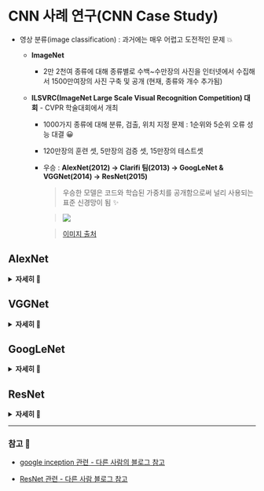 # CNN 사례 연구(CNN Case Study)
+ 영상 분류(image classification) : 과거에는 매우 어렵고 도전적인 문제 💥   

   + **ImageNet**
      + 2만 2천여 종류에 대해 종류별로 수백~수만장의 사진을 인터넷에서 수집해서 1500만여장의 사진 구축 및 공개 (현재, 종류와 개수 추가됨)   
      
   + **ILSVRC(ImageNet Large Scale Visual Recognition Competition) 대회** - CVPR 학술대회에서 개최
      + 1000가지 종류에 대해 분류, 검출, 위치 지정 문제 : 1순위와 5순위 오류 성능 대결 😀
      + 120만장의 훈련 셋, 5만장의 검증 셋, 15만장의 테스트셋
      + 우승 : **AlexNet(2012) → Clarifi 팀(2013) → GoogLeNet & VGGNet(2014) → ResNet(2015)**   
      
         > 우승한 모델은 코드와 학습된 가중치를 공개함으로써 널리 사용되는 표준 신경망이 됨 ✨
         
         > <img src="https://user-images.githubusercontent.com/72974863/105812732-0bd27b80-5ff2-11eb-98d7-3601b1976c1d.png">   
         
         > [이미지 출처](https://semiengineering.com/new-vision-technologies-for-real-world-applications/)   
         

## AlexNet

<details>
<summary><b> 자세히 👀️ </b></summary>   
<div markdown="1">
   
+ 구조
   + **컨볼루션층 5개, 완전연결층(FC) 3개**   
      > 8개 층에 290400-186624-64896-43264-4096-4096-1000개의 노드 배치
   + 컨볼루션층 200만개, FC층 6500만개 가량의 파라미터
      > FC층에 30배 많은 파라미터 → **향후 CNN은 FC층의 파라미터를 줄이는 방향으로 발전** ❗❗   
      
   + 당시 GPU 메모리 제한때문에 GPU 2개로 분할해서 학습 수행
      > 3번째 컨볼루션 층은 GPU1, 2 결과를 함께 사용(inter-GPU connections)   
      
   + 컨볼루션 층에서 큰 stride로 다운 샘플링   
   
      
   > <img src="https://user-images.githubusercontent.com/72974863/105811810-869a9700-5ff0-11eb-86a5-b67ea8eb3da2.png">   
   
   > **중첩 최대 풀링(overlapped max pooling)** 사용, **1000개의 분류를 위해 소프트맥스(softmax) 함수** 사용   
   
   > [이미지 출처](https://paperswithcode.com/method/alexnet#)
   
+ 학습 성공 요인 ✨
   + 외적 요인
      + **ImageNet** 이라는 대규모 사진 데이터
      + **GPU** 를 사용한 병렬처리
    
   + 내적 요인
      + 활성함수로 **ReLU** 사용
      + **지역 반응 정규화(local response normalization) 기법** 적용   
         > **feature map에서 위치가 비슷한 것끼리** 값이 너무 튀지않게 전체적으로 평균값을 맞춰주는 것   
         
         > 요즘에는 batch normalication 많이 사용
         
      + 과잉적합 방지하는 여러 규제기법 적용
         > **데이터 확대**(cropping, mirroring으로 2048배 확대), **dropout**(fc층에서 사용)   
         
   + 테스트 단계에서 앙상블 적용
      + 입력된 영상을 잘라내기와 반전으로 통해 증가된 영상들의 **예측 평균**을 최종 인식
      + **2~3%만큼 오류율 감소** 효과


</div>
</details>


## VGGNet   

<details>
<summary><b> 자세히 👀️ </b></summary>   
<div markdown="1">
   
+ 핵심 아이디어
   + **3x3 작은 커널** 사용   
      > 이후 신경망 구조에 영향을 줌
      > **큰 크기 커널**은 **여러개의 작은 크기 커널**로 **분해** 가능
      
      > 구체적인 예로는 5x5커널을 2층의 3x3 커널로 분해하여 구현 → 그러면 5x5 커널인 경우 **25개**의 파라미터였으나, 3x3 커널인 경우 **18개**의 파라미터로 줄어듦   
      
      > 또한 3x3 커널은 1x3 커널과 3x1 커널로 분해하여 구현 → 그러면 원래 3x3 커널인 경우 **9개**의 파라미터였으나, 3x1 커널와 1x3 커널의 경우 **6개**의 파라미터로 줄어듦   
      
      > 따라서 **파라미터의 수는 줄어들면서** 신경망은 **깊어지는** 효과 ✨
      
      
   + 신경망을 **더 깊게** 만듦(신경망 깊이가 어떤 영향을 주는지 확인)
   + **컨볼루션층 8~16개**를 두어 AlexNet의 5개에 비해 2~3배 깊어짐
   
   + VGGNet16 (conv 13층 + fc 3층)   
      > <img src="https://user-images.githubusercontent.com/72974863/105945595-ece2f080-60a8-11eb-8b6a-d4888b97e359.png">   
      
      > 출처 : https://neurohive.io/en/popular-networks/vgg16/

+ VGGNet에서 1x1 커널 적용 실험을 수행하였으나 최종 선택은 X (GoogLeNet에서 사용됨)   
   + 1x1 커널
      + 차원 통합
      + **차원 축소 효과** 
         > 차원 축소를 통해 연산량 감소
         
      
</div>
</details>


## GoogLeNet

<details>
<summary><b> 자세히 👀️ </b></summary>   
<div markdown="1">
   
+ 핵심 : 인셉션 모듈(inception module)
   + 수용장의 **다양한 특징을 추출**하기 위해 NIN 구조를 확장하여 **복수의 병렬적인 컨볼루션층**을 가짐
   
   
      <details>
      <summary><b> NIN 구조 </b></summary>   
      <div markdown="1">
      
      + 기존 컨볼루션 연산을 MLPConv연산으로 대체   
         > 커널 대신 비선형 함수를 활성함수로 포함하는 **MLP**를 사용해서 **특징 추출이 유리함** 
         
         > <img src="https://user-images.githubusercontent.com/72974863/106133335-73cac280-61a8-11eb-8b9a-f60588e20317.png">   
      
         > [이미지 출처](http://openresearch.ai/t/network-in-network/39)   
         
      + 신경망의 micro neural network가 **주어진 수용장의 특징**을 추상화 시도
      
      + 전역 평균 풀링(global average pooling) 사용
      
         + FCNN 대신 최종단에 전역 평균 풀링을 사용
         + Average pooling만으로 classifier 역할을 할 수 있기 때문에 overfitting 문제를 회피하며 연산량이 줄어드는 이점이 있음.
      
      > <img src="https://user-images.githubusercontent.com/72974863/106134476-eee0a880-61a9-11eb-8077-02eb523751ee.png">   
      
      > [이미지 출처](http://openresearch.ai/t/network-in-network/39)
      
      </div>
      </details>
      
      
   + **NIN 개념을 확장한 신경망** = GoogLeNet   
   
     + 인셉션 모듈 
        + 마이크로 네트워크 MLPConv 대신 **4종류의 컨볼루션 연산** 사용 → **다양한 특징 추출**   
     
           + 1x1 컨볼루션을 사용하여 차원 축소
           + 3x3, 5x5 같은 다양한 크기의 컨볼루션을 통해 다양한 특징 추출   
           
           > <img src="https://user-images.githubusercontent.com/72974863/106135461-4e8b8380-61ab-11eb-8e54-3f0d3c770db2.png">   
        
           > [논문](https://arxiv.org/abs/1409.4842)
     + 인셉션 모듈을 9개 결합한 GoogLeNet
        + 파라미터가 있는 층 22개 + 없는 층(풀링) 5개 = 27개 층
           > 완전 연결층은 1개
           > 백만개의 파라미터를 갖고, VGGNet의 FC에 비하면 1%에 불과함 ✨
        + **보조분류기** (Auxiliary classifier)
           > 원 분류기의 오류 역전파 결과 + 보조 분류기의 오류 역전파 결과 → **경사 소멸 문제 완화** 
           > 학습할 때 도우미 역할, 추론할 때 제거 
        
    
</div>
</details>
    

## ResNet 

<details>
<summary><b> 자세히 👀️ </b></summary>   
<div markdown="1">
   
+ **잔류 학습(residual learning) 개념**을 통해 성능 저하를 피하면서 **층 수를 대폭 늘림**  
   + 지름길 연결(shortcut connection)을 두는 이유?
      + **깊은 신경망도 최적화 가능** 해짐
      
      + 깊어진 신경망으로 **정확도 개선** 가능
      
      + **경사 소멸 문제 해결** 
      
      > <img src="https://user-images.githubusercontent.com/72974863/106137266-d07cac00-61ad-11eb-9fc7-35d990d2edd3.png">   
      
   
+ VGGNet와 비교
   + 같은점 
      + **3x3 커널** 사용
   + 다른점
      + **잔류 학습** 사용
      + **전역 평균 풀링** 사용 (fc 제거)
      + **배치 정규화** 적용(dropout 적용 불필요)   
      
> <img src="https://user-images.githubusercontent.com/72974863/106138107-0cfcd780-61af-11eb-8baf-c8568bebbc1b.png">  

> [ResNet 관련 이미지 출처](https://hydragon-cv.info/entry/Deep-Residual-Learning-for-Image-Recognition)
     
     
</div>
</details>

- - - - - - - - - - - -
### 참고 💫 
+ [google inception 관련 - 다른 사람의 블로그 참고](https://norman3.github.io/papers/docs/google_inception.html)
 
+ [ResNet 관련 - 다른 사람 블로그 참고](https://hydragon-cv.info/entry/Deep-Residual-Learning-for-Image-Recognition)
